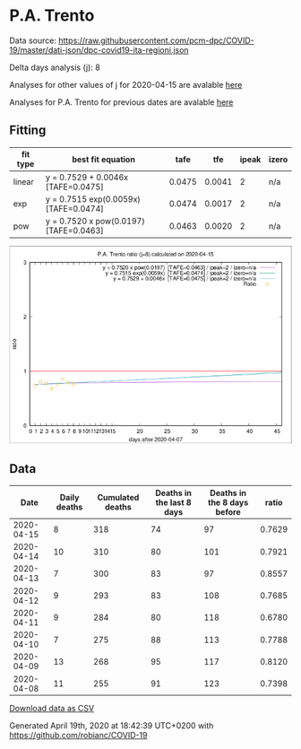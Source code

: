 # P.A. Trento

Data source: https://raw.githubusercontent.com/pcm-dpc/COVID-19/master/dati-json/dpc-covid19-ita-regioni.json

Delta days analysis (j): 8

Analyses for other values of j for 2020-04-15 are avalable [here](../2020-04-15/README.md)

Analyses for P.A. Trento for previous dates are avalable [here](../README.md)

## Fitting 
|fit type|best fit equation|tafe|tfe|ipeak|izero|
|-------|-----|--------|------|---|---|
|linear|y = 0.7529 + 0.0046x  [TAFE=0.0475]|0.0475|0.0041|2|n/a|
|exp|y = 0.7515 exp(0.0059x)  [TAFE=0.0474]|0.0474|0.0017|2|n/a|
|pow|y = 0.7520 x pow(0.0197)  [TAFE=0.0463]|0.0463|0.0020|2|n/a|

![Plot](COVID-19_p.a._trento_j8_2020-04-15.png)

## Data
|Date|Daily deaths|Cumulated deaths|Deaths in the last 8 days|Deaths in the 8 days before|ratio|
|----|----------|-----------|-------|--------------------|-----|
|2020-04-15|8|318|74|97|0.7629|
|2020-04-14|10|310|80|101|0.7921|
|2020-04-13|7|300|83|97|0.8557|
|2020-04-12|9|293|83|108|0.7685|
|2020-04-11|9|284|80|118|0.6780|
|2020-04-10|7|275|88|113|0.7788|
|2020-04-09|13|268|95|117|0.8120|
|2020-04-08|11|255|91|123|0.7398|

[Download data as CSV](COVID-19_p.a._trento_j8_2020-04-15.csv)

Generated April 19th, 2020 at 18:42:39 UTC+0200 with https://github.com/robianc/COVID-19
